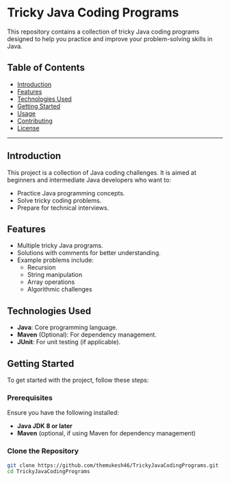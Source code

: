 # Tricky Java Coding Programs

This repository contains a collection of tricky Java coding programs designed to help you practice and improve your problem-solving skills in Java.

## Table of Contents
- [Introduction](#introduction)
- [Features](#features)
- [Technologies Used](#technologies-used)
- [Getting Started](#getting-started)
- [Usage](#usage)
- [Contributing](#contributing)
- [License](#license)

---

## Introduction
This project is a collection of Java coding challenges. It is aimed at beginners and intermediate Java developers who want to:
- Practice Java programming concepts.
- Solve tricky coding problems.
- Prepare for technical interviews.

## Features
- Multiple tricky Java programs.
- Solutions with comments for better understanding.
- Example problems include:
  - Recursion
  - String manipulation
  - Array operations
  - Algorithmic challenges

## Technologies Used
- **Java**: Core programming language.
- **Maven** (Optional): For dependency management.
- **JUnit**: For unit testing (if applicable).

## Getting Started
To get started with the project, follow these steps:

### Prerequisites
Ensure you have the following installed:
- **Java JDK 8 or later**
- **Maven** (optional, if using Maven for dependency management)

### Clone the Repository
```bash
git clone https://github.com/themukesh46/TrickyJavaCodingPrograms.git
cd TrickyJavaCodingPrograms

